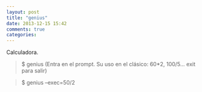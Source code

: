 ```yaml
---
layout: post
title: "genius"
date: 2013-12-15 15:42
comments: true
categories: 
---
```

Calculadora.

>$ genius (Entra en el prompt. Su uso en el clásico: 60*2, 100/5... exit para salir)

>$ genius –exec=50/2

